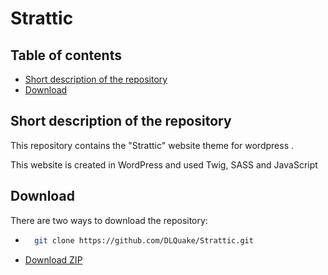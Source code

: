 # Strattic

## Table of contents
 * [Short description of the repository](#short-description-of-the-repository)
 * [Download](#download)
## Short description of the repository
This repository contains the "Strattic" website theme for wordpress .

This website is created in WordPress and used Twig, SASS and JavaScript

## Download
There are two ways to download the repository:

* ```bash
    git clone https://github.com/DLQuake/Strattic.git
    ```
* [Download ZIP](https://github.com/DLQuake/Strattic/archive/refs/heads/main.zip)

